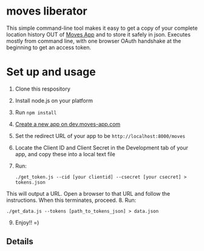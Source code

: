 moves liberator
=========

This simple command-line tool makes it easy to get a copy of your complete location history OUT of [Moves App](http://moves-app.com) and to store it safely in json.  Executes mostly from command line, with one browser OAuth handshake at the beginning to get an access token. 

Set up and usage
==

1. Clone this respository
2. Install node.js on your platform
3. Run ``npm install``
4. [Create a new app on dev.moves-app.com](https://dev.moves-app.com/apps)
5. Set the redirect URL of your app to be ``http://localhost:8000/moves`` 
6. Locate the Client ID and Client Secret in the Development tab of your app, and copy these into a local text file
7. Run:

    ``./get_token.js --cid [your clientid] --csecret [your csecret] > tokens.json``

This will output a URL. Open a browser to that URL and follow the instructions.
When this terminates, proceed.
8. Run:

    ./get_data.js --tokens [path_to_tokens_json] > data.json

9. Enjoy!! =)

Details
--

